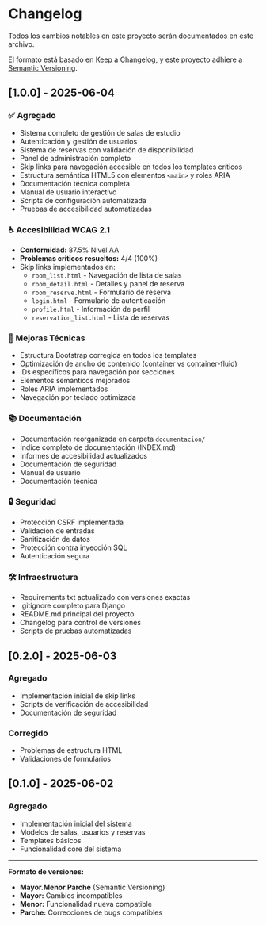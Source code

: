 # Changelog

Todos los cambios notables en este proyecto serán documentados en este archivo.

El formato está basado en [Keep a Changelog](https://keepachangelog.com/en/1.0.0/),
y este proyecto adhiere a [Semantic Versioning](https://semver.org/spec/v2.0.0.html).

## [1.0.0] - 2025-06-04

### ✅ Agregado
- Sistema completo de gestión de salas de estudio
- Autenticación y gestión de usuarios
- Sistema de reservas con validación de disponibilidad
- Panel de administración completo
- Skip links para navegación accesible en todos los templates críticos
- Estructura semántica HTML5 con elementos `<main>` y roles ARIA
- Documentación técnica completa
- Manual de usuario interactivo
- Scripts de configuración automatizada
- Pruebas de accesibilidad automatizadas

### ♿ Accesibilidad WCAG 2.1
- **Conformidad:** 87.5% Nivel AA
- **Problemas críticos resueltos:** 4/4 (100%)
- Skip links implementados en:
  - `room_list.html` - Navegación de lista de salas
  - `room_detail.html` - Detalles y panel de reserva
  - `room_reserve.html` - Formulario de reserva
  - `login.html` - Formulario de autenticación
  - `profile.html` - Información de perfil
  - `reservation_list.html` - Lista de reservas

### 🔧 Mejoras Técnicas
- Estructura Bootstrap corregida en todos los templates
- Optimización de ancho de contenido (container vs container-fluid)
- IDs específicos para navegación por secciones
- Elementos semánticos mejorados
- Roles ARIA implementados
- Navegación por teclado optimizada

### 📚 Documentación
- Documentación reorganizada en carpeta `documentacion/`
- Índice completo de documentación (INDEX.md)
- Informes de accesibilidad actualizados
- Documentación de seguridad
- Manual de usuario
- Documentación técnica

### 🔒 Seguridad
- Protección CSRF implementada
- Validación de entradas
- Sanitización de datos
- Protección contra inyección SQL
- Autenticación segura

### 🛠️ Infraestructura
- Requirements.txt actualizado con versiones exactas
- .gitignore completo para Django
- README.md principal del proyecto
- Changelog para control de versiones
- Scripts de pruebas automatizadas

## [0.2.0] - 2025-06-03

### Agregado
- Implementación inicial de skip links
- Scripts de verificación de accesibilidad
- Documentación de seguridad

### Corregido
- Problemas de estructura HTML
- Validaciones de formularios

## [0.1.0] - 2025-06-02

### Agregado
- Implementación inicial del sistema
- Modelos de salas, usuarios y reservas
- Templates básicos
- Funcionalidad core del sistema

---

**Formato de versiones:**
- **Mayor.Menor.Parche** (Semantic Versioning)
- **Mayor:** Cambios incompatibles
- **Menor:** Funcionalidad nueva compatible
- **Parche:** Correcciones de bugs compatibles
